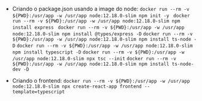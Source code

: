 - Criando o package.json usando a image do node:
`docker run --rm -v ${PWD}:/usr/app -w /usr/app node:12.18.0-slim npm init -y `
`docker run --rm -v ${PWD}:/usr/app -w /usr/app node:12.18.0-slim npm install express `
`docker run --rm -v ${PWD}:/usr/app -w /usr/app node:12.18.0-slim npm install @types/express -D`
`docker run --rm -v ${PWD}:/usr/app -w /usr/app node:12.18.0-slim npm install ts-node -D`
`docker run --rm -v ${PWD}:/usr/app -w /usr/app node:12.18.0-slim npm install typescript -D`
`docker run --rm -v ${PWD}:/usr/app -w /usr/app node:12.18.0-slim npx tsc --init`
`docker run --rm -v ${PWD}:/usr/app -w /usr/app node:12.18.0-slim npm install ts-node-dev -D`


- Criando o frontend:
`docker run --rm -v ${PWD}:/usr/app -w /usr/app node:12.18.0-slim npx create-react-app frontend --template=typescript`
